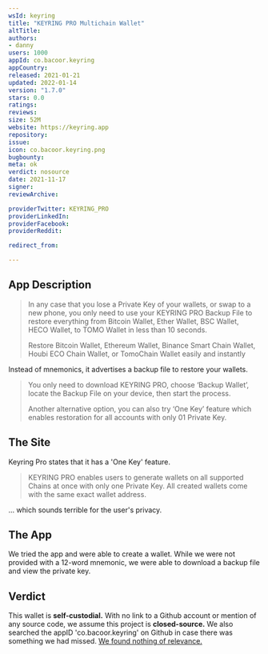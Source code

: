 ```yaml
---
wsId: keyring
title: "KEYRING PRO Multichain Wallet"
altTitle: 
authors:
- danny
users: 1000
appId: co.bacoor.keyring
appCountry: 
released: 2021-01-21
updated: 2022-01-14
version: "1.7.0"
stars: 0.0
ratings: 
reviews: 
size: 52M
website: https://keyring.app
repository: 
issue: 
icon: co.bacoor.keyring.png
bugbounty: 
meta: ok
verdict: nosource
date: 2021-11-17
signer: 
reviewArchive:

providerTwitter: KEYRING_PRO
providerLinkedIn: 
providerFacebook: 
providerReddit: 

redirect_from:

---
```


## App Description

> In any case that you lose a Private Key of your wallets, or swap to a new phone, you only need to use your KEYRING PRO Backup File to restore everything from Bitcoin Wallet, Ether Wallet, BSC Wallet, HECO Wallet, to TOMO Wallet in less than 10 seconds.
>
> Restore Bitcoin Wallet, Ethereum Wallet, Binance Smart Chain Wallet, Houbi ECO Chain Wallet, or TomoChain Wallet easily and instantly

Instead of mnemonics, it advertises a backup file to restore your wallets.

> You only need to download KEYRING PRO, choose ‘Backup Wallet’, locate the Backup File on your device, then start the process.
>
> Another alternative option, you can also try ‘One Key’ feature which enables restoration for all accounts with only 01 Private Key.


## The Site

Keyring Pro states that it has a 'One Key' feature.

> KEYRING PRO enables users to generate wallets on all supported Chains at once with only one Private Key. All created wallets come with the same exact wallet address.

... which sounds terrible for the user's privacy.

## The App

We tried the app and were able to create a wallet. While we were not provided with a 12-word mnemonic, we were able to download a backup file and view the private key.

## Verdict

This wallet is **self-custodial.** With no link to a Github account or mention of any source code, we assume this project is **closed-source.** We also searched the appID 'co.bacoor.keyring' on Github in case there was something we had missed. [We found nothing of relevance.](https://github.com/search?q=co.bacoor.keyring&type=code)